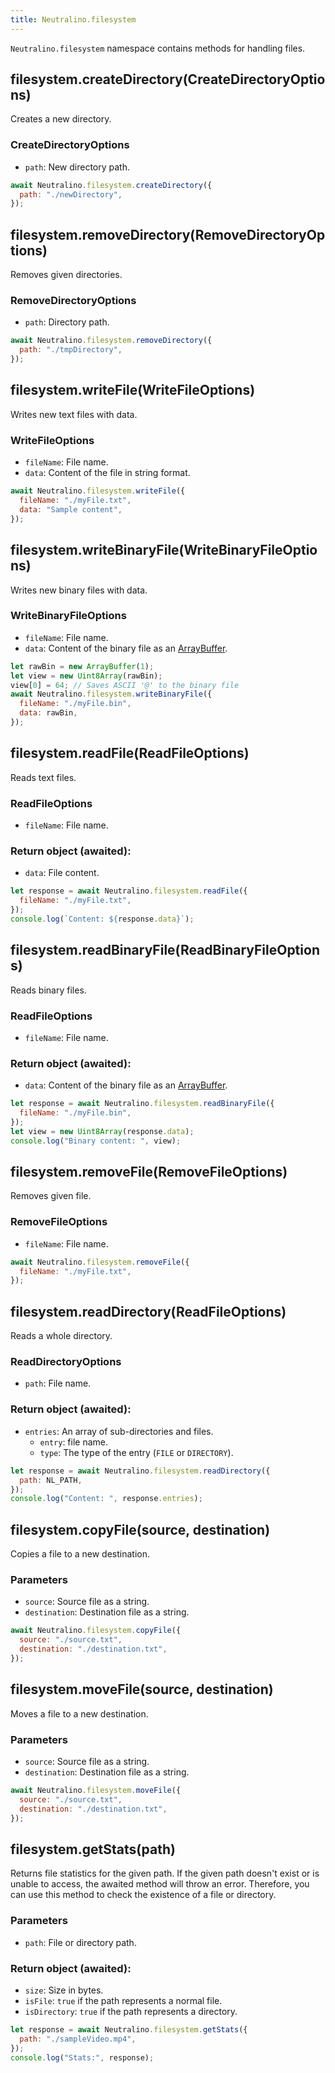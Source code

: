 ```yaml
---
title: Neutralino.filesystem
---
```


`Neutralino.filesystem` namespace contains methods for handling files.

## filesystem.createDirectory(CreateDirectoryOptions)

Creates a new directory.

### CreateDirectoryOptions

- `path`: New directory path.

```js
await Neutralino.filesystem.createDirectory({
  path: "./newDirectory",
});
```

## filesystem.removeDirectory(RemoveDirectoryOptions)

Removes given directories.

### RemoveDirectoryOptions

- `path`: Directory path.

```js
await Neutralino.filesystem.removeDirectory({
  path: "./tmpDirectory",
});
```

## filesystem.writeFile(WriteFileOptions)

Writes new text files with data.

### WriteFileOptions

- `fileName`: File name.
- `data`: Content of the file in string format.

```js
await Neutralino.filesystem.writeFile({
  fileName: "./myFile.txt",
  data: "Sample content",
});
```

## filesystem.writeBinaryFile(WriteBinaryFileOptions)

Writes new binary files with data.

### WriteBinaryFileOptions

- `fileName`: File name.
- `data`: Content of the binary file as an
  [ArrayBuffer](https://developer.mozilla.org/en-US/docs/Web/JavaScript/Reference/Global_Objects/ArrayBuffer).

```js
let rawBin = new ArrayBuffer(1);
let view = new Uint8Array(rawBin);
view[0] = 64; // Saves ASCII '@' to the binary file
await Neutralino.filesystem.writeBinaryFile({
  fileName: "./myFile.bin",
  data: rawBin,
});
```

## filesystem.readFile(ReadFileOptions)

Reads text files.

### ReadFileOptions

- `fileName`: File name.

### Return object (awaited):

- `data`: File content.

```js
let response = await Neutralino.filesystem.readFile({
  fileName: "./myFile.txt",
});
console.log(`Content: ${response.data}`);
```

## filesystem.readBinaryFile(ReadBinaryFileOptions)

Reads binary files.

### ReadFileOptions

- `fileName`: File name.

### Return object (awaited):

- `data`: Content of the binary file as an
  [ArrayBuffer](https://developer.mozilla.org/en-US/docs/Web/JavaScript/Reference/Global_Objects/ArrayBuffer).

```js
let response = await Neutralino.filesystem.readBinaryFile({
  fileName: "./myFile.bin",
});
let view = new Uint8Array(response.data);
console.log("Binary content: ", view);
```

## filesystem.removeFile(RemoveFileOptions)

Removes given file.

### RemoveFileOptions

- `fileName`: File name.

```js
await Neutralino.filesystem.removeFile({
  fileName: "./myFile.txt",
});
```

## filesystem.readDirectory(ReadFileOptions)

Reads a whole directory.

### ReadDirectoryOptions

- `path`: File name.

### Return object (awaited):

- `entries`: An array of sub-directories and files.
  - `entry`: file name.
  - `type`: The type of the entry (`FILE` or `DIRECTORY`).

```js
let response = await Neutralino.filesystem.readDirectory({
  path: NL_PATH,
});
console.log("Content: ", response.entries);
```

## filesystem.copyFile(source, destination)

Copies a file to a new destination.

### Parameters

- `source`: Source file as a string.
- `destination`: Destination file as a string.

```js
await Neutralino.filesystem.copyFile({
  source: "./source.txt",
  destination: "./destination.txt",
});
```

## filesystem.moveFile(source, destination)

Moves a file to a new destination.

### Parameters

- `source`: Source file as a string.
- `destination`: Destination file as a string.

```js
await Neutralino.filesystem.moveFile({
  source: "./source.txt",
  destination: "./destination.txt",
});
```

## filesystem.getStats(path)

Returns file statistics for the given path. If the given path doesn't exist or is unable to access,
the awaited method will throw an error. Therefore, you can use this method to check the existence of a file or directory.

### Parameters

- `path`: File or directory path.

### Return object (awaited):

- `size`: Size in bytes.
- `isFile`: `true` if the path represents a normal file.
- `isDirectory`: `true` if the path represents a directory.

```js
let response = await Neutralino.filesystem.getStats({
  path: "./sampleVideo.mp4",
});
console.log("Stats:", response);
```
